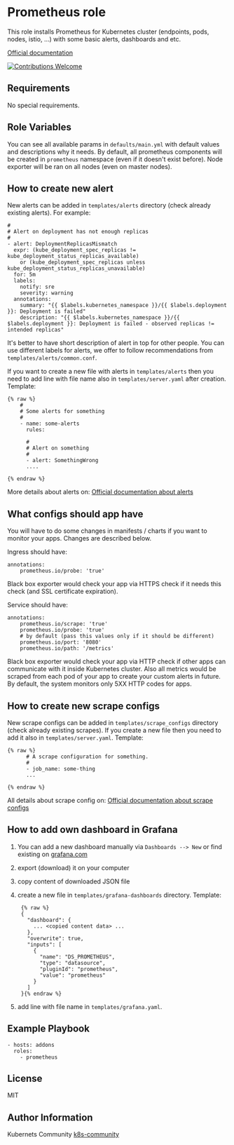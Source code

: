 Prometheus role
===============

This role installs Prometheus for Kubernetes cluster (endpoints, pods, nodes, istio, ...) with some basic alerts, dashboards and etc.

[Official documentation](https://prometheus.io/docs/introduction/overview/)

[![Contributions Welcome](https://img.shields.io/badge/contributions-welcome-brightgreen.svg?style=flat)](https://github.com/k8s-community/cluster-deploy/issues)

Requirements
------------

No special requirements.

Role Variables
--------------

You can see all available params  in `defaults/main.yml` with default values and descriptions why it needs. By default, all prometheus components will be created in `prometheus` namespace (even if it doesn't exist before). Node exporter will be ran on all nodes (even on master nodes).

How to create new alert
-----------------------

New alerts can be added in `templates/alerts` directory (check already existing alerts). For example:

    #
    # Alert on deployment has not enough replicas
    #
    - alert: DeploymentReplicasMismatch
      expr: (kube_deployment_spec_replicas != kube_deployment_status_replicas_available)
        or (kube_deployment_spec_replicas unless kube_deployment_status_replicas_unavailable)
      for: 5m
      labels:
        notify: sre
        severity: warning
      annotations:
        summary: "{{ $labels.kubernetes_namespace }}/{{ $labels.deployment }}: Deployment is failed"
        description: "{{ $labels.kubernetes_namespace }}/{{ $labels.deployment }}: Deployment is failed - observed replicas != intended replicas"

It's better to have short description of alert in top for other people. You can use different labels for alerts, we offer to follow recommendations from `templates/alerts/common.conf`.

If you want to create a new file with alerts in `templates/alerts` then you need to add line with file name also in `templates/server.yaml` after creation. Template:

    {% raw %}
        #
        # Some alerts for something
        #
        - name: some-alerts
          rules:

          #
          # Alert on something
          #
          - alert: SomethingWrong
          ....

    {% endraw %}

More details about alerts on: [Official documentation about alerts](https://prometheus.io/docs/alerting/rules/)

What configs should app have
----------------------------

You will have to do some changes in manifests / charts if you want to monitor your apps. Changes are described below.

Ingress should have:

    annotations:
        prometheus.io/probe: 'true'

Black box exporter would check your app via HTTPS check if it needs this check (and SSL certificate expiration).

Service should have:

    annotations:
        prometheus.io/scrape: 'true'
        prometheus.io/probe: 'true'
        # by default (pass this values only if it should be different)
        prometheus.io/port: '8080'
        prometheus.io/path: '/metrics'

Black box exporter would check your app via HTTP check if other apps can communicate with it inside Kubernetes cluster. Also all metrics would be scraped from each pod of your app to create your custom alerts in future. By default, the system monitors only 5XX HTTP codes for apps.

How to create new scrape configs
--------------------------------

New scrape configs can be added in `templates/scrape_configs` directory (check already existing scrapes). If you create a new file then you need to add it also in `templates/server.yaml`. Template:

    {% raw %}
          # A scrape configuration for something.
          #
          - job_name: some-thing
          ...

    {% endraw %}

All details about scrape config on: [Official documentation about scrape configs](https://prometheus.io/docs/operating/configuration/#<scrape_config>)

How to add own dashboard in Grafana
-----------------------------------

1. You can add a new dashboard manually via `Dashboards --> New` or find existing on [grafana.com](https://grafana.com/dashboards)
2. export (download) it on your computer
3. copy content of downloaded JSON file
4. create a new file in `templates/grafana-dashboards` directory. Template:

        {% raw %}
        {
          "dashboard": {
            ... <copied content data> ...
          },
          "overwrite": true,
          "inputs": [
            {
              "name": "DS_PROMETHEUS",
              "type": "datasource",
              "pluginId": "prometheus",
              "value": "prometheus"
            }
          ]
        }{% endraw %}

5. add line with file name in `templates/grafana.yaml`.

Example Playbook
----------------

    - hosts: addons
      roles:
        - prometheus

License
-------

MIT

Author Information
------------------

Kubernets Community [k8s-community](https://github.com/k8s-community)